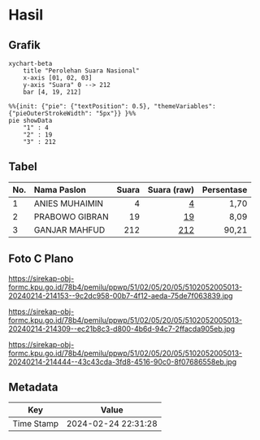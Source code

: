 # Hasil

## Grafik

```mermaid
xychart-beta
    title "Perolehan Suara Nasional"
    x-axis [01, 02, 03]
    y-axis "Suara" 0 --> 212
    bar [4, 19, 212]
```

```mermaid
%%{init: {"pie": {"textPosition": 0.5}, "themeVariables": {"pieOuterStrokeWidth": "5px"}} }%%
pie showData
    "1" : 4
    "2" : 19
    "3" : 212
```

## Tabel

| No. | Nama Paslon    | Suara | Suara (raw) | Persentase |
|:--- |:-------------- | -----:| -----------:| ----------:|
| 1   | ANIES MUHAIMIN | 4     | [4][p-1]    | 1,70       |
| 2   | PRABOWO GIBRAN | 19    | [19][p-2]   | 8,09       |
| 3   | GANJAR MAHFUD  | 212   | [212][p-3]  | 90,21      |


[p-1]: https://github.com/gigit-pemilu/pemilu-2024/blob/main/pilpres/hitung-suara/sub/51-bali/sub/02-tabanan/sub/05-tabanan/sub/2005-dauh-peken/sub/013-tps/sub/paslon-1.txt
[p-2]: https://github.com/gigit-pemilu/pemilu-2024/blob/main/pilpres/hitung-suara/sub/51-bali/sub/02-tabanan/sub/05-tabanan/sub/2005-dauh-peken/sub/013-tps/sub/paslon-2.txt
[p-3]: https://github.com/gigit-pemilu/pemilu-2024/blob/main/pilpres/hitung-suara/sub/51-bali/sub/02-tabanan/sub/05-tabanan/sub/2005-dauh-peken/sub/013-tps/sub/paslon-3.txt

## Foto C Plano

https://sirekap-obj-formc.kpu.go.id/78b4/pemilu/ppwp/51/02/05/20/05/5102052005013-20240214-214153--9c2dc958-00b7-4f12-aeda-75de7f063839.jpg

https://sirekap-obj-formc.kpu.go.id/78b4/pemilu/ppwp/51/02/05/20/05/5102052005013-20240214-214309--ec21b8c3-d800-4b6d-94c7-2ffacda905eb.jpg

https://sirekap-obj-formc.kpu.go.id/78b4/pemilu/ppwp/51/02/05/20/05/5102052005013-20240214-214444--43c43cda-3fd8-4516-90c0-8f07686558eb.jpg


## Metadata

| Key        | Value               |
| ---------- | ------------------- |
| Time Stamp | 2024-02-24 22:31:28 |



